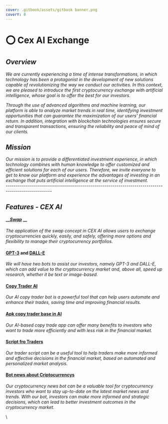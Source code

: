 ```yaml
---
cover: .gitbook/assets/gitbook banner.png
coverY: 0
---
```


# ⭕ Cex AI Exchange

## _Overview_

_We are currently experiencing a time of intense transformations, in which technology has been a protagonist in the development of new solutions capable of revolutionizing the way we conduct our activities. In this context, we are pleased to introduce the first cryptocurrency exchange with artificial intelligence, whose goal is to offer the best for our investors._

_Through the use of advanced algorithms and machine learning, our platform is able to analyze market trends in real time, identifying investment opportunities that can guarantee the maximization of our users' financial return. In addition, integration with blockchain technologies ensures secure and transparent transactions, ensuring the reliability and peace of mind of our clients._

## _Mission_

_Our mission is to provide a differentiated investment experience, in which technology combines with human knowledge to offer customized and efficient solutions for each of our users. Therefore, we invite everyone to get to know our platform and experience the advantages of investing in an exchange that puts artificial intelligence at the service of investment._\
_-----------------------------------------------------------------------------------------------------_

## _Features - CEX AI_

#### __[_Swap_](features/swap.md) __&#x20;

_The application of the swap concept in CEX AI allows users to exchange cryptocurrencies quickly, easily, and safely, offering more options and flexibility to manage their cryptocurrency portfolios._

#### [GPT-3](products/gpt-3-cex-ai.md) and [DALL-E ](products/dall-e-cex-ai.md)

_We will have two bots to assist our investors, namely GPT-3 and DALL-E, which can add value to the cryptocurrency market and, above all, speed up research, whether it be text or image-based._

#### [Copy Trader AI](./#copy-trader-ai)

_Our AI copy trader bot is a powerful tool that can help users automate and enhance their trades, saving time and improving financial results._

#### [Apk copy trader base in AI](./#apk-copy-trader-base-in-ai)

_Our AI-based copy trade app can offer many benefits to investors who want to trade more efficiently and with less risk in the financial market._

#### [Script fro Traders ](./#script-fro-traders)

_Our trader script can be a useful tool to help traders make more informed and effective decisions in the financial market, based on automated and personalized market analysis._

#### [Bot news about Criptocurrencys](./#bot-news-about-criptocurrencys)

_Our cryptocurrency news bot can be a valuable tool for cryptocurrency investors who want to stay up-to-date on the latest market news and trends. With our bot, investors can make more informed and strategic decisions, which can lead to better investment outcomes in the cryptocurrency market._

\
